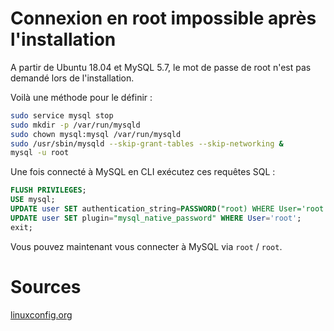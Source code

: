 # Connexion en root impossible après l'installation

A partir de Ubuntu 18.04 et MySQL 5.7, le mot de passe de root n'est pas demandé lors de l'installation.

Voilà une méthode pour le définir :

```bash
sudo service mysql stop
sudo mkdir -p /var/run/mysqld
sudo chown mysql:mysql /var/run/mysqld
sudo /usr/sbin/mysqld --skip-grant-tables --skip-networking &
mysql -u root
```

Une fois connecté à MySQL en CLI exécutez ces requêtes SQL :
```sql
FLUSH PRIVILEGES;
USE mysql;
UPDATE user SET authentication_string=PASSWORD("root) WHERE User='root';
UPDATE user SET plugin="mysql_native_password" WHERE User='root';
exit;
```

Vous pouvez maintenant vous connecter à MySQL via `root` / `root`.

# Sources

[linuxconfig.org](https://linuxconfig.org/how-to-reset-root-mysql-password-on-ubuntu-18-04-bionic-beaver-linux)
